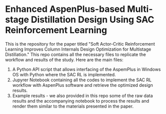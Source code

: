 # Enhanced AspenPlus-based Multi-stage Distillation Design Using SAC Reinforcement Learning
This is the repository for the paper titled "Soft Actor-Critic Reinforcement Learning Improves Column Internals Design Optimization for Multistage Distillation." This repo contains all the necessary files to replicate the workflow and results of the study. Here are the main files:
1. A Python API script that allows interfacing of the AspemPlus in Windows OS with Python where the SAC RL is implemented.
2. Jupyrer Notebook containing all the codes to implement the SAC RL workflow with AspenPlus software and retrieve the optimized design results.
3. Example results - we also provided in this repo some of the raw data results and the accompanying notebook to process the results and render them similar to the materials presented in the paper.
